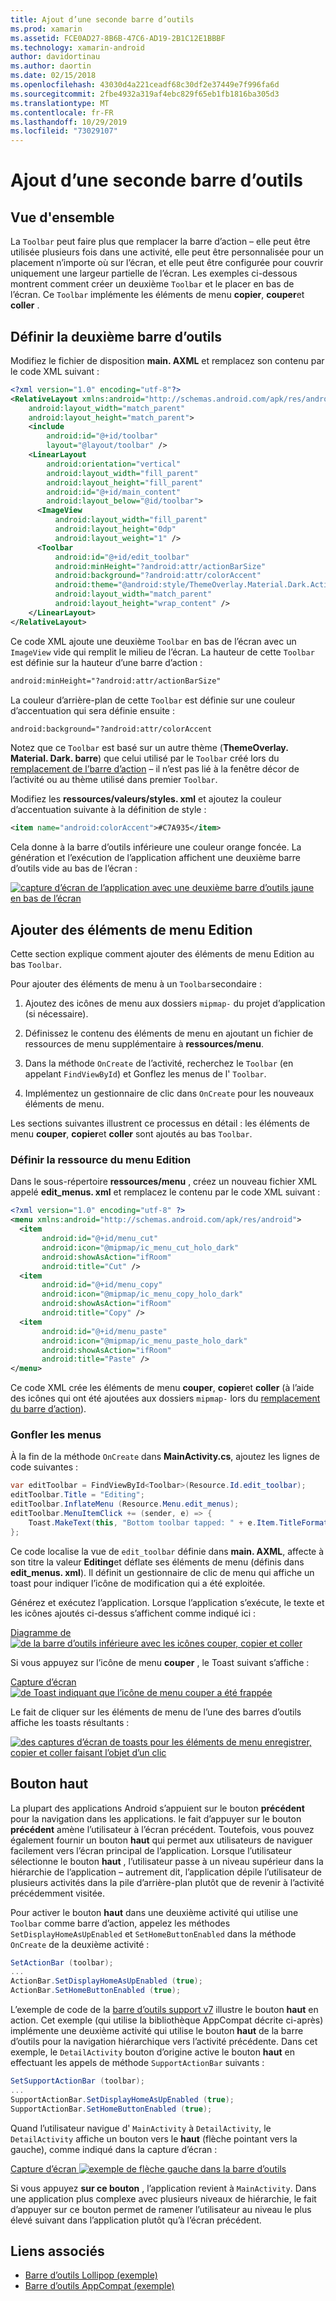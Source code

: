 ```yaml
---
title: Ajout d’une seconde barre d’outils
ms.prod: xamarin
ms.assetid: FCE0AD27-8B6B-47C6-AD19-2B1C12E1BBBF
ms.technology: xamarin-android
author: davidortinau
ms.author: daortin
ms.date: 02/15/2018
ms.openlocfilehash: 43030d4a221ceadf68c30df2e37449e7f996fa6d
ms.sourcegitcommit: 2fbe4932a319af4ebc829f65eb1fb1816ba305d3
ms.translationtype: MT
ms.contentlocale: fr-FR
ms.lasthandoff: 10/29/2019
ms.locfileid: "73029107"
---
```

# <a name="adding-a-second-toolbar"></a>Ajout d’une seconde barre d’outils

## <a name="overview"></a>Vue d'ensemble 

La `Toolbar` peut faire plus que remplacer la barre d’action &ndash; elle peut être utilisée plusieurs fois dans une activité, elle peut être personnalisée pour un placement n’importe où sur l’écran, et elle peut être configurée pour couvrir uniquement une largeur partielle de l’écran. Les exemples ci-dessous montrent comment créer un deuxième `Toolbar` et le placer en bas de l’écran. Ce `Toolbar` implémente les éléments de menu **copier**, **couper**et **coller** . 

## <a name="define-the-second-toolbar"></a>Définir la deuxième barre d’outils 

Modifiez le fichier de disposition **main. AXML** et remplacez son contenu par le code XML suivant :

```xml
<?xml version="1.0" encoding="utf-8"?>
<RelativeLayout xmlns:android="http://schemas.android.com/apk/res/android"
    android:layout_width="match_parent"
    android:layout_height="match_parent">
    <include
        android:id="@+id/toolbar"
        layout="@layout/toolbar" />
    <LinearLayout
        android:orientation="vertical"
        android:layout_width="fill_parent"
        android:layout_height="fill_parent"
        android:id="@+id/main_content"
        android:layout_below="@id/toolbar">
      <ImageView
          android:layout_width="fill_parent"
          android:layout_height="0dp"
          android:layout_weight="1" />
      <Toolbar
          android:id="@+id/edit_toolbar"
          android:minHeight="?android:attr/actionBarSize"
          android:background="?android:attr/colorAccent"
          android:theme="@android:style/ThemeOverlay.Material.Dark.ActionBar"
          android:layout_width="match_parent"
          android:layout_height="wrap_content" />
    </LinearLayout>
</RelativeLayout>
```

Ce code XML ajoute une deuxième `Toolbar` en bas de l’écran avec un `ImageView` vide qui remplit le milieu de l’écran. La hauteur de cette `Toolbar` est définie sur la hauteur d’une barre d’action : 

```xml
android:minHeight="?android:attr/actionBarSize"
```

La couleur d’arrière-plan de cette `Toolbar` est définie sur une couleur d’accentuation qui sera définie ensuite :

```xml
android:background="?android:attr/colorAccent
```

Notez que ce `Toolbar` est basé sur un autre thème (**ThemeOverlay. Material. Dark. barre**) que celui utilisé par le `Toolbar` créé lors du [remplacement de l’barre d’action](~/android/user-interface/controls/tool-bar/replacing-the-action-bar.md) &ndash; il n’est pas lié à la fenêtre décor de l’activité ou au thème utilisé dans premier `Toolbar`.

Modifiez les **ressources/valeurs/styles. xml** et ajoutez la couleur d’accentuation suivante à la définition de style : 

```xml
<item name="android:colorAccent">#C7A935</item>
```

Cela donne à la barre d’outils inférieure une couleur orange foncée. La génération et l’exécution de l’application affichent une deuxième barre d’outils vide au bas de l’écran : 

[![capture d’écran de l’application avec une deuxième barre d’outils jaune en bas de l’écran](adding-a-second-toolbar-images/01-second-toolbar-sml.png)](adding-a-second-toolbar-images/01-second-toolbar.png#lightbox)

## <a name="add-edit-menu-items"></a>Ajouter des éléments de menu Edition 

Cette section explique comment ajouter des éléments de menu Edition au bas `Toolbar`. 

Pour ajouter des éléments de menu à un `Toolbar`secondaire : 

1. Ajoutez des icônes de menu aux dossiers `mipmap-` du projet d’application (si nécessaire).

2. Définissez le contenu des éléments de menu en ajoutant un fichier de ressources de menu supplémentaire à **ressources/menu**. 

3. Dans la méthode `OnCreate` de l’activité, recherchez le `Toolbar` (en appelant `FindViewById`) et Gonflez les menus de l' `Toolbar`.

4. Implémentez un gestionnaire de clic dans `OnCreate` pour les nouveaux éléments de menu. 

Les sections suivantes illustrent ce processus en détail : les éléments de menu **couper**, **copier**et **coller** sont ajoutés au bas `Toolbar`. 

### <a name="define-the-edit-menu-resource"></a>Définir la ressource du menu Edition

Dans le sous-répertoire **ressources/menu** , créez un nouveau fichier XML appelé **edit_menus. xml** et remplacez le contenu par le code XML suivant :

```xml
<?xml version="1.0" encoding="utf-8" ?>
<menu xmlns:android="http://schemas.android.com/apk/res/android">
  <item
       android:id="@+id/menu_cut"
       android:icon="@mipmap/ic_menu_cut_holo_dark"
       android:showAsAction="ifRoom"
       android:title="Cut" />
  <item
       android:id="@+id/menu_copy"
       android:icon="@mipmap/ic_menu_copy_holo_dark"
       android:showAsAction="ifRoom"
       android:title="Copy" />
  <item
       android:id="@+id/menu_paste"
       android:icon="@mipmap/ic_menu_paste_holo_dark"
       android:showAsAction="ifRoom"
       android:title="Paste" />
</menu>
```

Ce code XML crée les éléments de menu **couper**, **copier**et **coller** (à l’aide des icônes qui ont été ajoutées aux dossiers `mipmap-` lors du [remplacement du barre d’action](~/android/user-interface/controls/tool-bar/replacing-the-action-bar.md)).

### <a name="inflate-the-menus"></a>Gonfler les menus

À la fin de la méthode `OnCreate` dans **MainActivity.cs**, ajoutez les lignes de code suivantes : 

```csharp
var editToolbar = FindViewById<Toolbar>(Resource.Id.edit_toolbar);
editToolbar.Title = "Editing";
editToolbar.InflateMenu (Resource.Menu.edit_menus);
editToolbar.MenuItemClick += (sender, e) => {
    Toast.MakeText(this, "Bottom toolbar tapped: " + e.Item.TitleFormatted, ToastLength.Short).Show();
};
```

Ce code localise la vue de `edit_toolbar` définie dans **main. AXML**, affecte à son titre la valeur **Editing**et déflate ses éléments de menu (définis dans **edit_menus. xml**). Il définit un gestionnaire de clic de menu qui affiche un toast pour indiquer l’icône de modification qui a été exploitée. 

Générez et exécutez l’application. Lorsque l’application s’exécute, le texte et les icônes ajoutés ci-dessus s’affichent comme indiqué ici : 

[Diagramme de ![de la barre d’outils inférieure avec les icônes couper, copier et coller](adding-a-second-toolbar-images/02-bottom-toolbar-sml.png)](adding-a-second-toolbar-images/02-bottom-toolbar.png#lightbox)

Si vous appuyez sur l’icône de menu **couper** , le Toast suivant s’affiche : 

[Capture d’écran ![de Toast indiquant que l’icône de menu couper a été frappée](adding-a-second-toolbar-images/03-bottom-tapped-sml.png)](adding-a-second-toolbar-images/03-bottom-tapped.png#lightbox)

Le fait de cliquer sur les éléments de menu de l’une des barres d’outils affiche les toasts résultants : 

[![des captures d’écran de toasts pour les éléments de menu enregistrer, copier et coller faisant l’objet d’un clic](adding-a-second-toolbar-images/04-menu-action-sml.png)](adding-a-second-toolbar-images/04-menu-action.png#lightbox)

## <a name="the-up-button"></a>Bouton haut 

La plupart des applications Android s’appuient sur le bouton **précédent** pour la navigation dans les applications. le fait d’appuyer sur le bouton **précédent** amène l’utilisateur à l’écran précédent.
Toutefois, vous pouvez également fournir un bouton **haut** qui permet aux utilisateurs de naviguer facilement vers l’écran principal de l’application. Lorsque l’utilisateur sélectionne le bouton **haut** , l’utilisateur passe à un niveau supérieur dans la hiérarchie de l’application &ndash; autrement dit, l’application dépile l’utilisateur de plusieurs activités dans la pile d’arrière-plan plutôt que de revenir à l’activité précédemment visitée. 

Pour activer le bouton **haut** dans une deuxième activité qui utilise une `Toolbar` comme barre d’action, appelez les méthodes `SetDisplayHomeAsUpEnabled` et `SetHomeButtonEnabled` dans la méthode `OnCreate` de la deuxième activité :

```csharp
SetActionBar (toolbar);
...
ActionBar.SetDisplayHomeAsUpEnabled (true);
ActionBar.SetHomeButtonEnabled (true);
```

L’exemple de code de la [barre d’outils support v7](https://docs.microsoft.com/samples/xamarin/monodroid-samples/supportv7-appcompat-toolbar) illustre le bouton **haut** en action. Cet exemple (qui utilise la bibliothèque AppCompat décrite ci-après) implémente une deuxième activité qui utilise le bouton **haut** de la barre d’outils pour la navigation hiérarchique vers l’activité précédente. Dans cet exemple, le `DetailActivity` bouton d’origine active le bouton **haut** en effectuant les appels de méthode `SupportActionBar` suivants : 

```csharp
SetSupportActionBar (toolbar);
...
SupportActionBar.SetDisplayHomeAsUpEnabled (true);
SupportActionBar.SetHomeButtonEnabled (true);
```

Quand l’utilisateur navigue d' `MainActivity` à `DetailActivity`, le `DetailActivity` affiche un bouton vers le **haut** (flèche pointant vers la gauche), comme indiqué dans la capture d’écran :

[Capture d’écran ![exemple de flèche gauche dans la barre d’outils](adding-a-second-toolbar-images/05-up-button-sml.png)](adding-a-second-toolbar-images/05-up-button.png#lightbox)

Si vous appuyez **sur ce bouton** , l’application revient à `MainActivity`. Dans une application plus complexe avec plusieurs niveaux de hiérarchie, le fait d’appuyer sur ce bouton permet de ramener l’utilisateur au niveau le plus élevé suivant dans l’application plutôt qu’à l’écran précédent. 

## <a name="related-links"></a>Liens associés

- [Barre d’outils Lollipop (exemple)](https://docs.microsoft.com/samples/xamarin/monodroid-samples/android50-toolbar)
- [Barre d’outils AppCompat (exemple)](https://docs.microsoft.com/samples/xamarin/monodroid-samples/supportv7-appcompat-toolbar)
